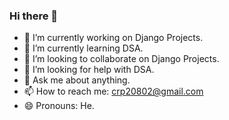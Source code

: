 ### Hi there 👋

- 🔭 I’m currently working on Django Projects.
- 🌱 I’m currently learning DSA.
- 👯 I’m looking to collaborate on Django Projects.
- 🤔 I’m looking for help with DSA.
- 💬 Ask me about anything.
- 📫 How to reach me: crp20802@gmail.com
- 😄 Pronouns: He.



